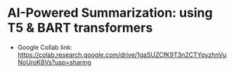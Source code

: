 # AI-Powered Summarization: using T5 &amp; BART transformers

- Google Collab link:
https://colab.research.google.com/drive/1gaSUZCfK9T3n2CTYqyzhnVuNoUroK8Vs?usp=sharing